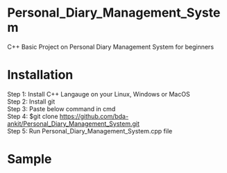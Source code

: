 # Personal_Diary_Management_System
C++ Basic Project on Personal Diary Management System for beginners

# Installation 
Step 1: Install C++ Langauge on your Linux, Windows or MacOS<br />
Step 2: Install git<br />
Step 3: Paste below command in cmd<br />
Step 4: $git clone https://github.com/bda-ankit/Personal_Diary_Management_System.git<br />
Step 5: Run Personal_Diary_Management_System.cpp file

# Sample

